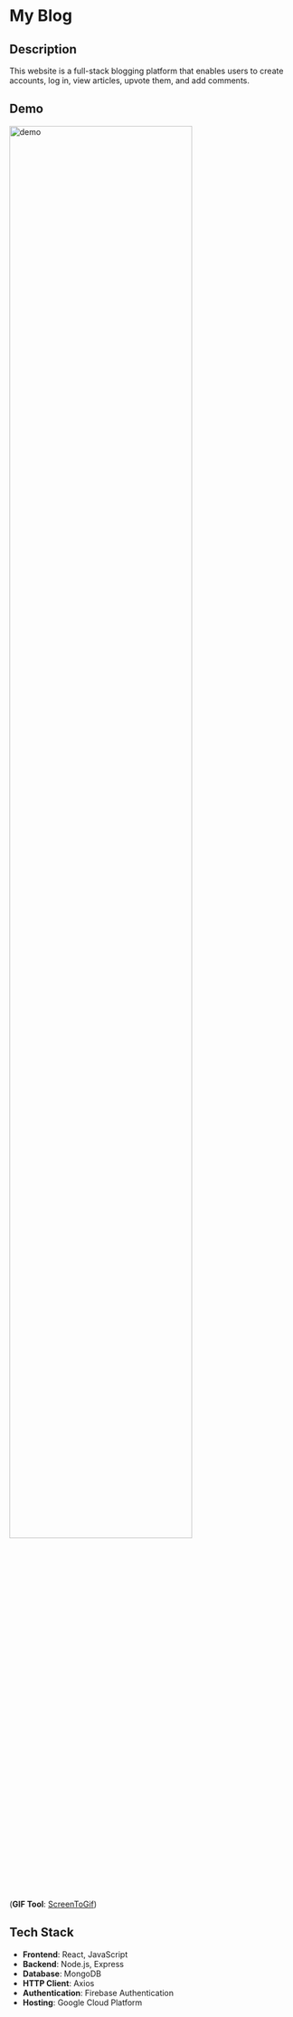 # My Blog

## Description

This website is a full-stack blogging platform that enables users to create accounts, log in, view articles, upvote them, and add comments.

## Demo

<!-- ![demo](demo/my_blog_demo-2x_zoomed.gif) -->
 <img src="demo/my_blog_demo-2x_zoomed.gif" alt="demo" width="80%">

(**GIF Tool**: [ScreenToGif](https://github.com/NickeManarin/ScreenToGif))

## Tech Stack

- **Frontend**: React, JavaScript
- **Backend**: Node.js, Express
- **Database**: MongoDB
- **HTTP Client**: Axios
- **Authentication**: Firebase Authentication
- **Hosting**: Google Cloud Platform
